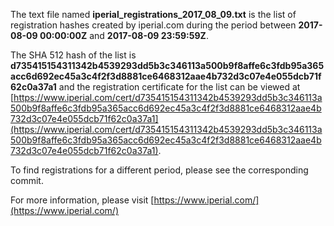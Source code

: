 The text file named **iperial_registrations_2017_08_09.txt** is the list of registration hashes created by iperial.com during the period between **2017-08-09 00:00:00Z** and **2017-08-09 23:59:59Z**.

The SHA 512 hash of the list is **d735415154311342b4539293dd5b3c346113a500b9f8affe6c3fdb95a365acc6d692ec45a3c4f2f3d8881ce6468312aae4b732d3c07e4e055dcb71f62c0a37a1** and the registration certificate for the list can be viewed at [https://www.iperial.com/cert/d735415154311342b4539293dd5b3c346113a500b9f8affe6c3fdb95a365acc6d692ec45a3c4f2f3d8881ce6468312aae4b732d3c07e4e055dcb71f62c0a37a1](https://www.iperial.com/cert/d735415154311342b4539293dd5b3c346113a500b9f8affe6c3fdb95a365acc6d692ec45a3c4f2f3d8881ce6468312aae4b732d3c07e4e055dcb71f62c0a37a1).

To find registrations for a different period, please see the corresponding commit.

For more information, please visit [https://www.iperial.com/](https://www.iperial.com/)
